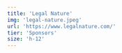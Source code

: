 ```yaml
---
title: 'Legal Nature'
img: 'legal-nature.jpeg'
url: 'https://www.legalnature.com/'
tier: 'Sponsors'
size: 'h-12'
---
```

